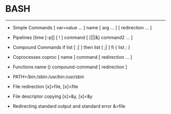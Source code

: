 # BASH

<hr/>

 - Simple Commands
[ var=value ... ] name [ arg ... ] [ redirection ... ]

 - Pipelines
[time [-p]] [ ! ] command [ [|||&] command2 ... ]

 - Compound Commands
if list [ ;|<newline> ] then list [ ;|<newline> ] fi
    { list ; }

 - Coprocesses
coproc [ name ] command [ redirection ... ]

 - Functions
name () compound-command [ redirection ]

 - PATH=/bin:/sbin:/usr/bin:/usr/sbin

 - File redirection
[x]>file, [x]<file

 - File descriptor copying
[x]>&y, [x]<&y

 - Redirecting standard output and standard error
&>file


